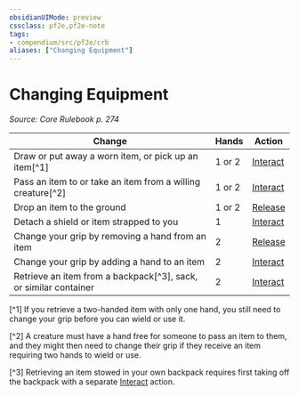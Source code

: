 ```yaml
---
obsidianUIMode: preview
cssclass: pf2e,pf2e-note
tags:
- compendium/src/pf2e/crb
aliases: ["Changing Equipment"]
---
```

# Changing Equipment  
*Source: Core Rulebook p. 274*  

| Change | Hands | Action |
|--------|-------|--------|
| Draw or put away a worn item, or pick up an item[^1] | 1 or 2 | [Interact](rules/actions/interact.md) |
| Pass an item to or take an item from a willing creature[^2] | 1 or 2 | [Interact](rules/actions/interact.md) |
| Drop an item to the ground | 1 or 2 | [Release](rules/actions/release.md) |
| Detach a shield or item strapped to you | 1 | [Interact](rules/actions/interact.md) |
| Change your grip by removing a hand from an item | 2 | [Release](rules/actions/release.md) |
| Change your grip by adding a hand to an item | 2 | [Interact](rules/actions/interact.md) |
| Retrieve an item from a backpack[^3], sack, or similar container | 2 | [Interact](rules/actions/interact.md) |

[^1] If you retrieve a two-handed item with only one hand, you still need to change your grip before you can wield or use it.

[^2] A creature must have a hand free for someone to pass an item to them, and they might then need to change their grip if they receive an item requiring two hands to wield or use.

[^3] Retrieving an item stowed in your own backpack requires first taking off the backpack with a separate [Interact](rules/actions/interact.md) action.